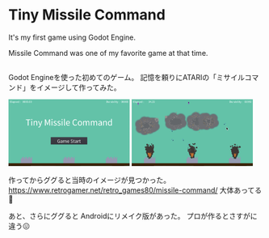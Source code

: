 Tiny Missile Command
====================

It's my first game using Godot Engine.

Missile Command was one of my favorite game at that time.

##

Godot Engineを使った初めてのゲーム。
記憶を頼りにATARIの「ミサイルコマンド」をイメージして作ってみた。

<p float="left">
    <img src="screenshot1.png" width="240">
    <img src="screenshot2.png" width="240">
</p>

作ってからググると当時のイメージが見つかった。
https://www.retrogamer.net/retro_games80/missile-command/
大体あってる😬

あと、さらにググると Androidにリメイク版があった。
プロが作るとさすがに違う😖


